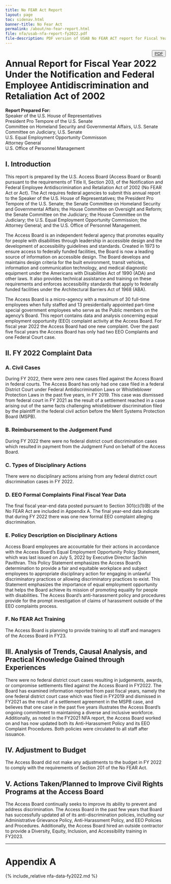 ```yaml
---
title: No FEAR Act Report
layout: page
toc: sidenav.html
banner-title: No Fear Act
permalink: /about/no-fear-report.html
file: nfa/usab-nfa-report-fy2022.pdf
file-description: PDF version of USAB No FEAR ACT report for Fiscal Year 2022
---
```

<button type="button" class="usa-button--outline" style="float:right" title="{{ page.file-description }}"><a href="{{ site.baseurl }}/files/{{ page.file }}">PDF</a></button>

# Annual Report for Fiscal Year 2022 <br /> Under the Notification and Federal Employee Antidiscrimination and Retaliation Act of 2002

**Report Prepared For:** \
Speaker of the U.S. House of Representatives \
President Pro Tempore of the U.S. Senate \
Committee on Homeland Security and Governmental Affairs, U.S. Senate \
Committee on Judiciary, U.S. Senate \
U.S. Equal Employment Opportunity Commisson \
Attorney General \
U.S. Office of Personnel Management

## I. Introduction

This report is prepared by the U.S. Access Board (Access Board or Board) pursuant to the requirements of Title II, Section 203, of the Notification and Federal Employee Antidiscrimination and Retaliation Act of 2002 (No FEAR Act or Act).  The Act requires federal agencies to submit this annual report to the Speaker of the U.S. House of Representatives; the President Pro Tempore of the U.S. Senate; the Senate Committee on Homeland Security and Governmental Affairs; the House Committee on Oversight and Reform; the Senate Committee on the Judiciary; the House Committee on the Judiciary; the U.S. Equal Employment Opportunity Commission; the Attorney General; and the U.S. Office of Personnel Management.

The Access Board is an independent federal agency that promotes equality for people with disabilities through leadership in accessible design and the development of accessibility guidelines and standards. Created in 1973 to ensure access to federally funded facilities, the Board is now a leading source of information on accessible design.  The Board develops and maintains design criteria for the built environment, transit vehicles, information and communication technology, and medical diagnostic equipment under the Americans with Disabilities Act of 1990 (ADA) and other laws.  It also provides technical assistance and training on these requirements and enforces accessibility standards that apply to federally funded facilities under the Architectural Barriers Act of 1968 (ABA).

The Access Board is a micro-agency with a maximum of 30 full-time employees when fully staffed and 13 presidentially appointed part-time special government employees who serve as the Public members on the agency’s Board. This report contains data and analysis concerning equal employment opportunity (EEO) complaint activity at the Access Board.  For fiscal year 2022 the Access Board had one new complaint. 
 Over the past five fiscal years the Access Board has only had two EEO Complaints and one Federal Court case.

## II. FY 2022 Complaint Data

### A. Civil Cases

During FY 2022, there were zero new cases filed against the Access Board in federal courts.  The Access Board has only had one case filed in a federal District Court under Federal Antidiscrimination Laws or Whistleblower Protection Laws in the past five years, in FY 2019.  This case was dismissed from federal court in FY 2021 as the result of a settlement reached in a case arising out of the same facts challenging whistleblower discrimination filed by the plaintiff in the federal civil action before the Merit Systems Protection Board (MSPB).

### B. Reimbursement to the Judgement Fund

During FY 2022 there were no federal district court discrimination cases which resulted in payment from the Judgment Fund on behalf of the Access Board.

### C. Types of Disciplinary Actions

There were no disciplinary actions arising from any federal district court discrimination cases in FY 2022.

### D. EEO Formal Complaints Final Fiscal Year Data

The final fiscal year-end data posted pursuant to Section 301(c)(1)(B) of the No FEAR Act are included in Appendix A.  The final year-end data indicate that during FY 2022 there was one new formal EEO complaint alleging discrimination.

### E. Policy Description on Disciplinary Actions

Access Board employees are accountable for their actions in accordance with the Access Board’s Equal Employment Opportunity Policy Statement, which was last issued on July 5, 2022 by Executive Director Sachin Pavithran.  This Policy Statement emphasizes the Access Board’s determination to provide a fair and equitable workplace and subject employees to appropriate disciplinary action for engaging in unlawful discriminatory practices or allowing discriminatory practices to exist.  This Statement emphasizes the importance of equal employment opportunity that helps the Board achieve its mission of promoting equality for people with disabilities. The Access Board’s anti-harassment policy and procedures provide for the prompt investigation of claims of harassment outside of the EEO complaints process.

### F. No FEAR Act Training

The Access Board is planning to provide training to all staff and managers of the Access Board in FY23.

## III. Analysis of Trends, Causal Analysis, and Practical Knowledge Gained through Experiences

There were no federal district court cases resulting in judgements, awards, or compromise settlements filed against the Access Board in FY2022.  The Board has examined information reported from past fiscal years, namely the one federal district court case which was filed in FY2019 and dismissed in FY2021 as the result of a settlement agreement in the MSPB case, and believes that one case in the past five years illustrates the Access Board’s ongoing commitment to maintaining a diverse and inclusive workforce.  Additionally, as noted in the FY2021 NFA report, the Access Board worked on and has now updated both its Anti-Harassment Policy and its EEO Complaint Procedures.  Both policies were circulated to all staff after issuance.

## IV. Adjustment to Budget

The Access Board did not make any adjustments to the budget in FY 2022 to comply with the requirements of Section 201 of the No FEAR Act.

## V. Actions Taken/Planned to Improve Civil Rights Programs at the Access Board

The Access Board continually seeks to improve its ability to prevent and address discrimination.  The Access Board in the past few years that Board has successfully updated all of its anti-discrimination policies, including our Administrative Grievance Policy, Anti-Harassment Policy, and EEO Policies and Procedures. Additionally, the Access Board hired an outside contractor to provide a Diversity, Equity, Inclusion, and Accessibility training in FY2023.

<hr />

# Appendix A

{% include_relative nfa-data-fy2022.md %}
